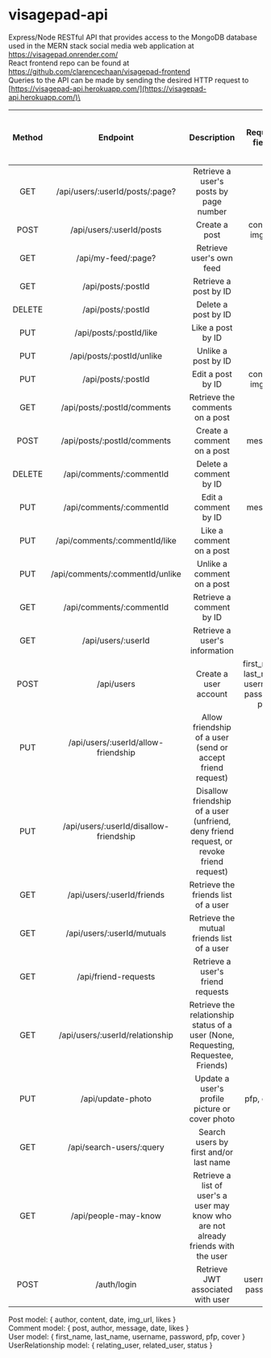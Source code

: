 # visagepad-api

Express/Node RESTful API that provides access to the MongoDB database used in the MERN stack social media web application at https://visagepad.onrender.com/ \
React frontend repo can be found at https://github.com/clarencechaan/visagepad-frontend \
Queries to the API can be made by sending the desired HTTP request to [https://visagepad-api.herokuapp.com/](https://visagepad-api.herokuapp.com/)\<query>

| Method |                Endpoint                |                                       Description                                       |                 Required fields                | JSON Web Token (JWT) required |
|:------:|:--------------------------------------:|:---------------------------------------------------------------------------------------:|:----------------------------------------------:|:-----------------------------:|
|   GET  |     /api/users/:userId/posts/:page?    |                          Retrieve a user's posts by page number                         |                        -                       |               ❌               |
|  POST  |        /api/users/:userId/posts        |                                      Create a post                                      |                content, img_url                |               ✅               |
|   GET  |           /api/my-feed/:page?          |                                 Retrieve user's own feed                                |                        -                       |               ✅               |
|   GET  |           /api/posts/:postId           |                                  Retrieve a post by ID                                  |                        -                       |               ❌               |
| DELETE |           /api/posts/:postId           |                                   Delete a post by ID                                   |                        -                       |               ✅               |
|   PUT  |         /api/posts/:postId/like        |                                    Like a post by ID                                    |                        -                       |               ✅               |
|   PUT  |        /api/posts/:postId/unlike       |                                   Unlike a post by ID                                   |                        -                       |               ✅               |
|   PUT  |           /api/posts/:postId           |                                    Edit a post by ID                                    |                content, img_url                |               ✅               |
|   GET  |       /api/posts/:postId/comments      |                             Retrieve the comments on a post                             |                        -                       |               ❌               |
|  POST  |       /api/posts/:postId/comments      |                                Create a comment on a post                               |                     message                    |               ✅               |
| DELETE |        /api/comments/:commentId        |                                  Delete a comment by ID                                 |                        -                       |               ✅               |
|   PUT  |        /api/comments/:commentId        |                                   Edit a comment by ID                                  |                     message                    |               ✅               |
|   PUT  |      /api/comments/:commentId/like     |                                 Like a comment on a post                                |                        -                       |               ✅               |
|   PUT  |     /api/comments/:commentId/unlike    |                                Unlike a comment on a post                               |                        -                       |               ✅               |
|   GET  |        /api/comments/:commentId        |                                 Retrieve a comment by ID                                |                        -                       |               ❌               |
|   GET  |           /api/users/:userId           |                              Retrieve a user's information                              |                        -                       |               ❌               |
|  POST  |               /api/users               |                                  Create a user account                                  | first_name, last_name, username, password, pfp |               ✅               |
|   PUT  |   /api/users/:userId/allow-friendship  |                Allow friendship of a user (send or accept friend request)               |                        -                       |               ✅               |
|   PUT  | /api/users/:userId/disallow-friendship | Disallow friendship of a user (unfriend, deny friend request, or revoke friend request) |                        -                       |               ✅               |
|   GET  |       /api/users/:userId/friends       |                           Retrieve the friends list of a user                           |                        -                       |               ✅               |
|   GET  |       /api/users/:userId/mutuals       |                        Retrieve the mutual friends list of a user                       |                        -                       |               ✅               |
|   GET  |          /api/friend-requests          |                            Retrieve a user's friend requests                            |                        -                       |               ✅               |
|   GET  |     /api/users/:userId/relationship    |    Retrieve the relationship status of a user (None, Requesting, Requestee, Friends)    |                        -                       |               ✅               |
|   PUT  |            /api/update-photo           |                      Update a user's profile picture or cover photo                     |                   pfp, cover                   |               ✅               |
|   GET  |        /api/search-users/:query        |                          Search users by first and/or last name                         |                        -                       |               ❌               |
|   GET  |          /api/people-may-know          |   Retrieve a list of user's a user may know who are not already friends with the user   |                        -                       |               ✅               |
|  POST  |               /auth/login              |                            Retrieve JWT associated with user                            |               username, password               |               ❌               |

Post model: { author, content, date, img_url, likes } \
Comment model: { post, author, message, date, likes } \
User model: { first_name, last_name, username, password, pfp, cover } \
UserRelationship model: { relating_user, related_user, status }
